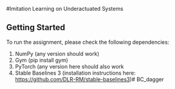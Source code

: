 #Imitation Learning on Underactuated Systems


## Getting Started
To run the assignment, please check the following dependencies:
1. NumPy (any version should work)
2. Gym (pip install gym)
3. PyTorch (any version here should also work
4. Stable Baselines 3 (installation instructions here: https://github.com/DLR-RM/stable-baselines3)# BC_dagger
